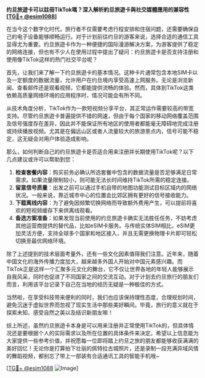 **约旦旅遊卡可以註冊TikTok嗎？深入解析約旦旅遊卡與社交媒體應用的兼容性[[TG💪+ @esim1088](https://t.me/s/esim1088)]**

在当今这个数字化时代，旅行者不仅需要考虑行程安排和住宿问题，还需要确保自己的电子设备能够顺畅运行。对于计划前往约旦的游客来说，选择合适的通信工具显得尤为重要。约旦旅遊卡作为一种便捷的国际漫游解决方案，为游客提供了稳定的网络连接，但也有不少人在使用过程中提出了疑问：约旦旅遊卡是否支持注册和使用像TikTok这样的热门社交平台呢？

首先，让我们来了解一下约旦旅遊卡的基本情况。这种卡片通常包含本地SIM卡以及一定额度的数据流量，允许用户在约旦境内享受高速上网服务。无论是浏览新闻、查看邮件还是观看视频，它都能提供流畅的体验。然而，具体到TikTok这类依赖高质量网络环境的应用程序时，情况可能会有所不同。

从技术角度分析，TikTok作为一款短视频分享平台，其正常运作需要较高的带宽支持。尽管约旦旅遊卡普遍提供不错的网速，但由于每个国家的移动网络覆盖范围及信号强度存在差异，因此并不能保证所有地区的使用者都能毫无障碍地完成注册或持续播放视频。尤其是在偏远山区或者人流量较大的旅游景点内，信号可能不稳定，这无疑会对用户体验造成影响。

那么，如何判断自己的约旦旅遊卡是否适合用来注册并长期使用TikTok呢？以下几点建议或许可以帮助到您：

1. **检查套餐内容**：购买前务必确认所选套餐中包含的数据流量是否足够满足日常需求。如果流量限制较小，则可能无法长时间维持TikTok所需的稳定连接。
2. **留意信号质量**：出发之前可以通过手机自带的地图功能测试目标区域内的网络状况。一般来说，靠近城市中心的位置会比郊区拥有更好的信号接收能力。
3. **下载离线内容**：为了避免因频繁切换网络而导致额外费用产生，可以提前将喜欢的短视频缓存下来供离线观看。
4. **备选方案准备**：如果发现当前使用的约旦旅遊卡确实无法胜任任务，不妨考虑其他运营商提供的替代品，比如eSIM卡服务。与传统实体SIM相比，eSIM更加灵活方便，支持全球多个国家和地区接入，并且无需更换物理卡片即可轻松切换至最优网络环境。

除了上述提到的技术层面考量外，还有一些文化因素值得我们注意。近年来，随着中国文化的海外传播力度加大，越来越多外国人开始对中国元素感兴趣。而TikTok正是这样一个汇聚多元文化的舞台，它不仅让世界各地的年轻人能够展示自我风采，同时也促进了不同国家之间的交流互动。对于计划去约旦旅行的朋友们而言，利用该平台记录下自己在当地的经历无疑是一种极佳的方式。

当然啦，在享受科技带来便利的同时，我们也应该保持理性态度，合理规划时间，避免沉迷于虚拟世界而忽视了现实生活中那些美好瞬间。毕竟，旅行的意义就在于探索未知、感受自然之美以及结识新朋友嘛！

综上所述，虽然约旦旅遊卡本身是可以用来注册并正常使用TikTok的，但具体情况还是要根据个人的实际需求以及所在位置的具体条件来决定。希望以上信息能为大家提供一些参考价值，并祝愿每一位即将踏上约旦之旅的朋友都能够收获满满的美好回忆！无论你是打算拍下壮丽的佩特拉古城照片，还是录制一段充满异域风情的舞蹈视频，都别忘了带上一部装有合适通讯工具的智能手机哦~

[[TG💪+ @esim1088](https://t.me/s/esim1088) ![Image](https://i.postimg.cc/4NQfJmqS/Snipaste-2025-05-13-00-14-12.png)]